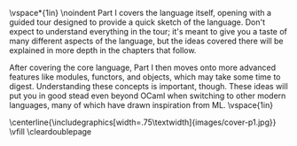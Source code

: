 \vspace*{1in}
\noindent Part I covers the language itself, opening with a guided tour
designed to provide a quick sketch of the language. Don't expect to
understand everything in the tour; it's meant to give you a taste of
many different aspects of the language, but the ideas covered there
will be explained in more depth in the chapters that follow.

After covering the core language, Part I then moves onto more
advanced features like modules, functors, and objects, which may
take some time to digest. Understanding these concepts is important,
though. These ideas will put you in good stead even beyond OCaml
when switching to other modern languages, many of which have drawn
inspiration from ML.
\vspace{1in}

\centerline{\includegraphics[width=.75\textwidth]{images/cover-p1.jpg}}
\vfill
\cleardoublepage
